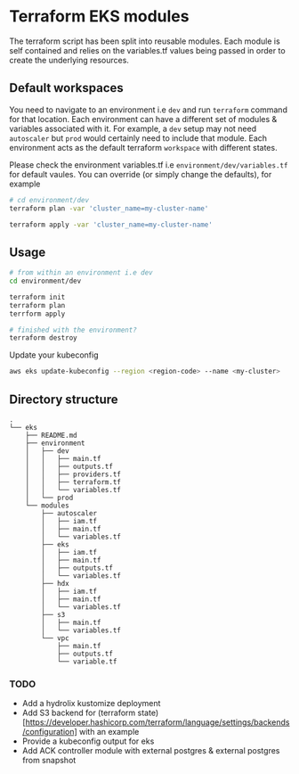 # Terraform EKS modules

The terraform script has been split into reusable modules. Each module is self contained and relies on the variables.tf values being passed in order to create the underlying resources.


## Default workspaces

You need to navigate to an environment i.e `dev` and run `terraform` command for that location. Each environment can have a different set of modules & variables associated with it. For example, a `dev` setup may not need `autoscaler` but `prod` would certainly need to include that module. Each environment acts as the default terraform `workspace` with different states.

Please check the environment variables.tf i.e `environment/dev/variables.tf` for default vaules. You can override (or simply change the defaults), for example 

```bash
# cd environment/dev
terraform plan -var 'cluster_name=my-cluster-name'

terraform apply -var 'cluster_name=my-cluster-name'

```

## Usage 

```bash
# from within an environment i.e dev
cd environment/dev

terraform init
terraform plan
terrform apply

# finished with the environment?
terraform destroy
```

Update your kubeconfig

```bash
aws eks update-kubeconfig --region <region-code> --name <my-cluster>
```


## Directory structure

```
.
└── eks
    ├── README.md
    ├── environment
    │   ├── dev
    │   │   ├── main.tf
    │   │   ├── outputs.tf
    │   │   ├── providers.tf
    │   │   ├── terraform.tf
    │   │   └── variables.tf
    │   └── prod
    └── modules
        ├── autoscaler
        │   ├── iam.tf
        │   ├── main.tf
        │   └── variables.tf
        ├── eks
        │   ├── iam.tf
        │   ├── main.tf
        │   ├── outputs.tf
        │   └── variables.tf
        ├── hdx
        │   ├── iam.tf
        │   ├── main.tf
        │   └── variables.tf
        ├── s3
        │   ├── main.tf
        │   └── variables.tf
        └── vpc
            ├── main.tf
            ├── outputs.tf
            └── variable.tf

```

### TODO
- Add a hydrolix kustomize deployment 
- Add S3 backend for (terraform state) [https://developer.hashicorp.com/terraform/language/settings/backends/configuration] with an example
- Provide a kubeconfig output for eks
- Add ACK controller module with external postgres & external postgres from snapshot
